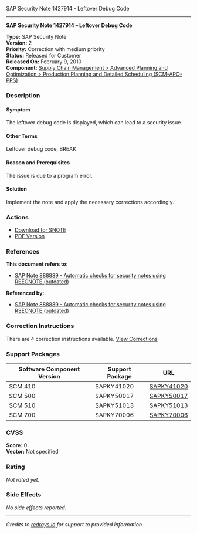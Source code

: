 SAP Security Note 1427914 - Leftover Debug Code

---

**SAP Security Note 1427914 – Leftover Debug Code**

**Type:** SAP Security Note  
**Version:** 2  
**Priority:** Correction with medium priority  
**Status:** Released for Customer  
**Released On:** February 9, 2010  
**Component:** [Supply Chain Management > Advanced Planning and Optimization > Production Planning and Detailed Scheduling (SCM-APO-PPS)](https://me.sap.com/mynotes?tab=Search&sortBy=Relevance&filters=themk%25253Aeq~'SCM-APO-PPS*'%25252BreleaseStatus%25253Aeq~'CustomerRelease'%25252BsecurityPatchDay%25253Aeq~'NotRestricted'%25252BfuzzyThreshold%25253Aeq~'0.9'&flag=mynotes)

### Description

#### Symptom
The leftover debug code is displayed, which can lead to a security issue.

#### Other Terms
Leftover debug code, BREAK

#### Reason and Prerequisites
The issue is due to a program error.

#### Solution
Implement the note and apply the necessary corrections accordingly.

### Actions

- [Download for SNOTE](https://notesdownloads.sap.com/note/0040000008416752017)
- [PDF Version](https://userapps.support.sap.com/sap/support/sfm/notes/print/0001427914?language=en-US&token=E59DE439536748DE3F26159AD385AEB7)

### References

**This document refers to:**

- [SAP Note 888889 - Automatic checks for security notes using RSECNOTE (outdated)](https://me.sap.com/notes/888889)

**Referenced by:**

- [SAP Note 888889 - Automatic checks for security notes using RSECNOTE (outdated)](https://me.sap.com/notes/888889)

### Correction Instructions

There are 4 correction instructions available. [View Corrections](https://me.sap.com/corrins/0001427914/418)

### Support Packages

| Software Component Version | Support Package | URL |
|----------------------------|-----------------|-----|
| SCM 410                    | SAPKY41020      | [SAPKY41020](https://me.sap.com/supportpackage/SAPKY41020) |
| SCM 500                    | SAPKY50017      | [SAPKY50017](https://me.sap.com/supportpackage/SAPKY50017) |
| SCM 510                    | SAPKY51013      | [SAPKY51013](https://me.sap.com/supportpackage/SAPKY51013) |
| SCM 700                    | SAPKY70006      | [SAPKY70006](https://me.sap.com/supportpackage/SAPKY70006) |

### CVSS

**Score:** 0  
**Vector:** Not specified

### Rating

*Not rated yet.*

### Side Effects

*No side effects reported.*

---

*Credits to [redrays.io](https://redrays.io) for support to provided information.*
